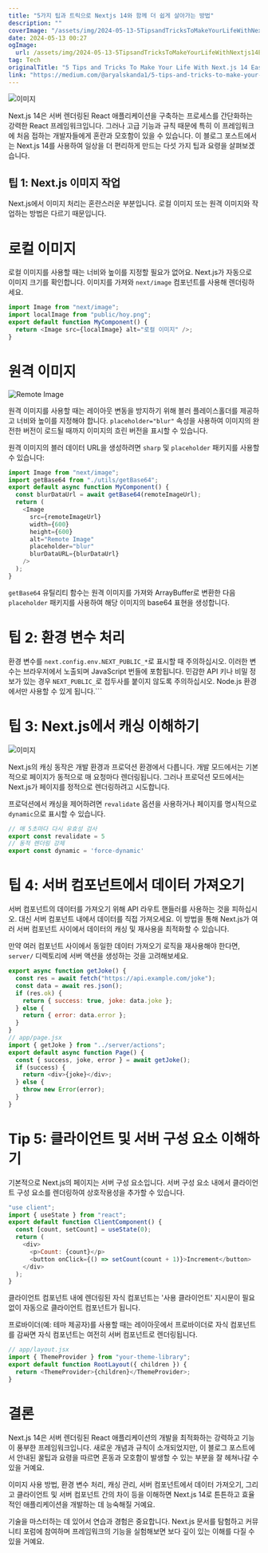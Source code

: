```yaml
---
title: "5가지 팁과 트릭으로 Nextjs 14와 함께 더 쉽게 살아가는 방법"
description: ""
coverImage: "/assets/img/2024-05-13-5TipsandTricksToMakeYourLifeWithNextjs14Easier_0.png"
date: 2024-05-13 00:27
ogImage: 
  url: /assets/img/2024-05-13-5TipsandTricksToMakeYourLifeWithNextjs14Easier_0.png
tag: Tech
originalTitle: "5 Tips and Tricks To Make Your Life With Next.js 14 Easier"
link: "https://medium.com/@aryalskanda1/5-tips-and-tricks-to-make-your-life-with-next-js-14-easier-f272bb52537e"
---
```



![이미지](/assets/img/2024-05-13-5TipsandTricksToMakeYourLifeWithNextjs14Easier_0.png)

Next.js 14은 서버 렌더링된 React 애플리케이션을 구축하는 프로세스를 간단화하는 강력한 React 프레임워크입니다. 그러나 고급 기능과 규칙 때문에 특히 이 프레임워크에 처음 접하는 개발자들에게 혼란과 모호함이 있을 수 있습니다. 이 블로그 포스트에서는 Next.js 14를 사용하여 일상을 더 편리하게 만드는 다섯 가지 팁과 요령을 살펴보겠습니다.

## 팁 1: Next.js 이미지 작업

Next.js에서 이미지 처리는 혼란스러운 부분입니다. 로컬 이미지 또는 원격 이미지와 작업하는 방법은 다르기 때문입니다.



# 로컬 이미지

로컬 이미지를 사용할 때는 너비와 높이를 지정할 필요가 없어요. Next.js가 자동으로 이미지 크기를 확인합니다. 이미지를 가져와 `next/image` 컴포넌트를 사용해 렌더링하세요.

```js
import Image from "next/image";
import localImage from "public/hoy.png";
export default function MyComponent() {
  return <Image src={localImage} alt="로컬 이미지" />;
}
```



# 원격 이미지

![Remote Image](/assets/img/2024-05-13-5TipsandTricksToMakeYourLifeWithNextjs14Easier_2.png)

원격 이미지를 사용할 때는 레이아웃 변동을 방지하기 위해 블러 플레이스홀더를 제공하고 너비와 높이를 지정해야 합니다. `placeholder="blur"` 속성을 사용하여 이미지의 완전한 버전이 로드될 때까지 이미지의 흐린 버전을 표시할 수 있습니다.

원격 이미지의 블러 데이터 URL을 생성하려면 `sharp` 및 `placeholder` 패키지를 사용할 수 있습니다:



```js
import Image from "next/image";
import getBase64 from "./utils/getBase64";
export default async function MyComponent() {
  const blurDataUrl = await getBase64(remoteImageUrl);
  return (
    <Image
      src={remoteImageUrl}
      width={600}
      height={600}
      alt="Remote Image"
      placeholder="blur"
      blurDataURL={blurDataUrl}
    />
  );
}
```

`getBase64` 유틸리티 함수는 원격 이미지를 가져와 ArrayBuffer로 변환한 다음 `placeholder` 패키지를 사용하여 해당 이미지의 base64 표현을 생성합니다.

# 팁 2: 환경 변수 처리

환경 변수를 `next.config.env.NEXT_PUBLIC_*`로 표시할 때 주의하십시오. 이러한 변수는 브라우저에서 노출되며 JavaScript 번들에 포함됩니다. 민감한 API 키나 비밀 정보가 있는 경우 `NEXT_PUBLIC_`로 접두사를 붙이지 않도록 주의하십시오. Node.js 환경에서만 사용할 수 있게 됩니다.```



# 팁 3: Next.js에서 캐싱 이해하기

![이미지](/assets/img/2024-05-13-5TipsandTricksToMakeYourLifeWithNextjs14Easier_3.png)

Next.js의 캐싱 동작은 개발 환경과 프로덕션 환경에서 다릅니다. 개발 모드에서는 기본적으로 페이지가 동적으로 매 요청마다 렌더링됩니다. 그러나 프로덕션 모드에서는 Next.js가 페이지를 정적으로 렌더링하려고 시도합니다.

프로덕션에서 캐싱을 제어하려면 `revalidate` 옵션을 사용하거나 페이지를 명시적으로 `dynamic`으로 표시할 수 있습니다.



```js
// 매 5초마다 다시 유효성 검사
export const revalidate = 5
// 동적 렌더링 강제
export const dynamic = 'force-dynamic'
```

# 팁 4: 서버 컴포넌트에서 데이터 가져오기

서버 컴포넌트의 데이터를 가져오기 위해 API 라우트 핸들러를 사용하는 것을 피하십시오. 대신 서버 컴포넌트 내에서 데이터를 직접 가져오세요. 이 방법을 통해 Next.js가 여러 서버 컴포넌트 사이에서 데이터의 캐싱 및 재사용을 최적화할 수 있습니다.

만약 여러 컴포넌트 사이에서 동일한 데이터 가져오기 로직을 재사용해야 한다면, `server/` 디렉토리에 서버 액션을 생성하는 것을 고려해보세요.



```js
export async function getJoke() {
  const res = await fetch("https://api.example.com/joke");
  const data = await res.json();
  if (res.ok) {
    return { success: true, joke: data.joke };
  } else {
    return { error: data.error };
  }
}
// app/page.jsx
import { getJoke } from "../server/actions";
export default async function Page() {
  const { success, joke, error } = await getJoke();
  if (success) {
    return <div>{joke}</div>;
  } else {
    throw new Error(error);
  }
}
```

# Tip 5: 클라이언트 및 서버 구성 요소 이해하기

기본적으로 Next.js의 페이지는 서버 구성 요소입니다. 서버 구성 요소 내에서 클라이언트 구성 요소를 렌더링하여 상호작용성을 추가할 수 있습니다.

```js
"use client";
import { useState } from "react";
export default function ClientComponent() {
  const [count, setCount] = useState(0);
  return (
    <div>
      <p>Count: {count}</p>
      <button onClick={() => setCount(count + 1)}>Increment</button>
    </div>
  );
}
```



클라이언트 컴포넌트 내에 렌더링된 자식 컴포넌트는 '사용 클라이언트' 지시문이 필요 없이 자동으로 클라이언트 컴포넌트가 됩니다.

프로바이더(예: 테마 제공자)를 사용할 때는 레이아웃에서 프로바이더로 자식 컴포넌트를 감싸면 자식 컴포넌트는 여전히 서버 컴포넌트로 렌더링됩니다.

```js
// app/layout.jsx
import { ThemeProvider } from "your-theme-library";
export default function RootLayout({ children }) {
  return <ThemeProvider>{children}</ThemeProvider>;
}
```

# 결론



Next.js 14은 서버 렌더링된 React 애플리케이션의 개발을 최적화하는 강력하고 기능이 풍부한 프레임워크입니다. 새로운 개념과 규칙이 소개되었지만, 이 블로그 포스트에서 안내된 꿀팁과 요령을 따르면 혼동과 모호함이 발생할 수 있는 부분을 잘 헤쳐나갈 수 있을 거예요.

이미지 사용 방법, 환경 변수 처리, 캐싱 관리, 서버 컴포넌트에서 데이터 가져오기, 그리고 클라이언트 및 서버 컴포넌트 간의 차이 등을 이해하면 Next.js 14로 튼튼하고 효율적인 애플리케이션을 개발하는 데 능숙해질 거예요.

기술을 마스터하는 데 있어서 연습과 경험은 중요합니다. Next.js 문서를 탐험하고 커뮤니티 포럼에 참여하며 프레임워크의 기능을 실험해보면 보다 깊이 있는 이해를 다질 수 있을 거예요.